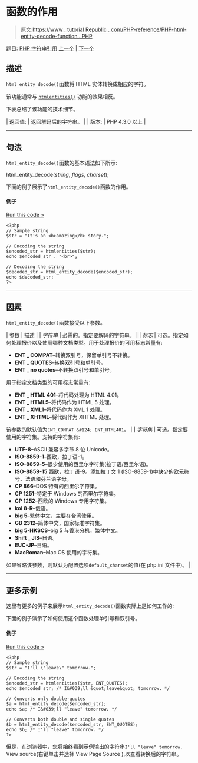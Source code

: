 # 函数的作用

> 原文:[https://www . tutorial Republic . com/PHP-reference/PHP-html-entity-decode-function . PHP](https://www.tutorialrepublic.com/php-reference/php-html-entity-decode-function.php)

题目: [PHP 字符串引用](php-string-functions.php) [上一个](php-hex2bin-function.php) | [下一个](php-htmlentities-function.php)

## 描述

`html_entity_decode()`函数将 HTML 实体转换成相应的字符。

该功能通常与 [`htmlentities()`](php-htmlentities-function.php) 功能的效果相反。

下表总结了该功能的技术细节。

| 返回值: | 返回解码后的字符串。 |
| 版本: | PHP 4.3.0 以上 |

* * *

## 句法

`html_entity_decode()`函数的基本语法如下所示:

html_entity_decode(*string*, *flags*, *charset*);

下面的例子展示了`html_entity_decode()`函数的作用。

#### 例子

[Run this code »](../codelab.php?topic=php&file=convert-html-entities-back-to-characters "Run this code to view the output")

```
<?php
// Sample string
$str = "It's an <b>amazing</b> story.";

// Encoding the string
$encoded_str = htmlentities($str);
echo $encoded_str . "<br>";

// Decoding the string
$decoded_str = html_entity_decode($encoded_str);
echo $decoded_str;
?>
```

* * *

## 因素

`html_entity_decode()`函数接受以下参数。

| 参数 | 描述 |
| *字符串* | 必需的。指定要解码的字符串。 |
| *标志* | 可选。指定如何处理报价以及使用哪种文档类型。用于处理报价的可用标志常量有:

*   **ENT _ COMPAT**–转换双引号，保留单引号不转换。
*   **ENT _ QUOTES**–转换双引号和单引号。
*   **ENT _ no quotes**–不转换双引号和单引号。

用于指定文档类型的可用标志常量有:

*   **ENT _ HTML 401**–将代码处理为 HTML 4.01。
*   **ENT _ HTML5**–将代码作为 HTML 5 处理。
*   **ENT _ XML1**–将代码作为 XML 1 处理。
*   **ENT _ XHTML**–将代码作为 XHTML 处理。

该参数的默认值为`ENT_COMPAT &#124; ENT_HTML401`。 |
| *字符集* | 可选。指定要使用的字符集。支持的字符集有:

*   **UTF-8**–ASCII 兼容多字节 8 位 Unicode。
*   **ISO-8859-1**–西欧，拉丁语-1。
*   **ISO-8859-5**–很少使用的西里尔字符集(拉丁语/西里尔语)。
*   **ISO-8859-15** 西欧，拉丁语-9。添加拉丁文 1 (ISO-8859-1)中缺少的欧元符号、法语和芬兰语字母。
*   **CP 866**–DOS 特有的西里尔字符集。
*   **CP 1251**–特定于 Windows 的西里尔字符集。
*   **CP 1252**–西欧的 Windows 专用字符集。
*   **koi 8-R**–俄语。
*   **big 5**–繁体中文，主要在台湾使用。
*   **GB 2312**–简体中文，国家标准字符集。
*   **big 5-HKSCS**–big 5 与香港分机，繁体中文。
*   **Shift _ JIS**–日语。
*   **EUC-JP**–日语。
*   **MacRoman**–Mac OS 使用的字符集。

如果省略该参数，则默认为配置选项`default_charset`的值(在 php.ini 文件中)。 |

* * *

## 更多示例

这里有更多的例子来展示`html_entity_decode()`函数实际上是如何工作的:

下面的例子演示了如何使用这个函数处理单引号和双引号。

#### 例子

[Run this code »](../codelab.php?topic=php&file=handling-quotes-using-html-entity-decode "Run this code to view the output")

```
<?php
// Sample string
$str = "I'll \"leave\" tomorrow.";

// Encoding the string
$encoded_str = htmlentities($str, ENT_QUOTES);
echo $encoded_str; /* I&#039;ll &quot;leave&quot; tomorrow. */

// Converts only double-quotes
$a = html_entity_decode($encoded_str);
echo $a; /* I&#039;ll "leave" tomorrow. */

// Converts both double and single quotes
$b = html_entity_decode($encoded_str, ENT_QUOTES);
echo $b; /* I'll "leave" tomorrow. */
?>
```

但是，在浏览器中，您将始终看到示例输出的字符串`I'll "leave" tomorrow.` View source(右键单击并选择 View Page Source ),以查看转换后的字符串。